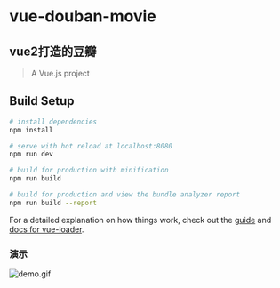 # vue-douban-movie

## vue2打造的豆瓣

> A Vue.js project

## Build Setup

``` bash
# install dependencies
npm install

# serve with hot reload at localhost:8080
npm run dev

# build for production with minification
npm run build

# build for production and view the bundle analyzer report
npm run build --report
```

For a detailed explanation on how things work, check out the [guide](http://vuejs-templates.github.io/webpack/) and [docs for vue-loader](http://vuejs.github.io/vue-loader).
<br>

### 演示
![demo.gif](https://raw.githubusercontent.com/chiwent/vue-douban-movie/master/demo/demo.gif)
